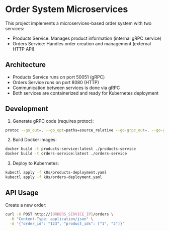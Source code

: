 # Order System Microservices

This project implements a microservices-based order system with two services:
- Products Service: Manages product information (internal gRPC service)
- Orders Service: Handles order creation and management (external HTTP API)

## Architecture

- Products Service runs on port 50051 (gRPC)
- Orders Service runs on port 8080 (HTTP)
- Communication between services is done via gRPC
- Both services are containerized and ready for Kubernetes deployment

## Development

1. Generate gRPC code (requires protoc):
```bash
protoc --go_out=. --go_opt=paths=source_relative --go-grpc_out=. --go-grpc_opt=paths=source_relative products.proto
```

2. Build Docker images:
```bash
docker build -t products-service:latest ./products-service
docker build -t orders-service:latest ./orders-service
```

3. Deploy to Kubernetes:
```bash
kubectl apply -f k8s/products-deployment.yaml
kubectl apply -f k8s/orders-deployment.yaml
```

## API Usage

Create a new order:
```bash
curl -X POST http://[ORDERS_SERVICE_IP]/orders \
  -H "Content-Type: application/json" \
  -d '{"order_id": "123", "product_ids": ["1", "2"]}'
```
